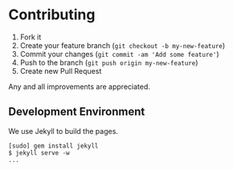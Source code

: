 # Contributing

1. Fork it
2. Create your feature branch (`git checkout -b my-new-feature`)
3. Commit your changes (`git commit -am 'Add some feature'`)
4. Push to the branch (`git push origin my-new-feature`)
5. Create new Pull Request

Any and all improvements are appreciated.

## Development Environment

We use Jekyll to build the pages.

    [sudo] gem install jekyll
    $ jekyll serve -w
    ...
